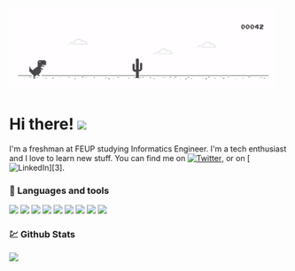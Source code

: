 <img src="https://github.com/gui1612/gui1612/blob/main/gifs/dino-chrome.gif">

# Hi there! <img src="https://raw.githubusercontent.com/MartinHeinz/MartinHeinz/master/wave.gif" width="30px">

I'm a freshman at FEUP studying Informatics Engineer. I'm a tech enthusiast and I love to learn new stuff.
You can find me on [![Twitter][1.2]][1], or on [![LinkedIn][2.2]][3].

<!-- Icons -->

[1.2]: http://i.imgur.com/wWzX9uB.png (twitter icon without padding)
[2.2]: https://raw.githubusercontent.com/MartinHeinz/MartinHeinz/master/linkedin-3-16.png (LinkedIn icon without padding)

<!-- Links to your social media accounts -->

[1]: https://twitter.com/guix1612
[2]: https://www.linkedin.com/in/guilherme-almeida-5007931b3/

### :wrench: Languages and tools 

![](https://img.shields.io/badge/OS-Linux-informational?style=flat&logo=linux&logoColor=white&color=2bbc8a) ![](https://img.shields.io/badge/Editor-Vim-informational?style=flat&logo=Vim&logoColor=white&color=2bbc8a) ![](https://img.shields.io/badge/Editor-IntelliJ%20IDEA-informational?style=flat&logo=IntelliJ-IDEA&logoColor=white&color=2bbc8a) ![](https://img.shields.io/badge/Editor-Visual%20Studio%20Code-informational?style=flat&logo=visual-studio-code&logoColor=white&color=2bbc8a) ![](https://img.shields.io/badge/Code-Python-informational?style=flat&logo=Python&logoColor=white&color=2bbc8a) ![](https://img.shields.io/badge/Code-C-informational?style=flat&logo=C&logoColor=white&color=2bbc8a) ![](https://img.shields.io/badge/Code-Kotlin-informational?style=flat&logo=Kotlin&logoColor=white&color=2bbc8a) ![](https://img.shields.io/badge/Shell-Bash-informational?style=flat&logo=GNU-Bash&logoColor=white&color=2bbc8a) ![](https://img.shields.io/badge/Tools-Git-informational?style=flat&logo=Git&logoColor=white&color=2bbc8a)

### :chart: Github Stats

![](https://github-readme-stats.vercel.app/api?username=gui1612&count_private=true)
